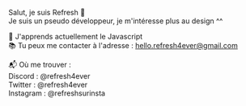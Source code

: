 Salut, je suis Refresh 👋  
Je suis un pseudo développeur, je m'intéresse plus au design ^^  

🌱 J'apprends actuellement le Javascript  
📚 Tu peux me contacter à l'adresse : hello.refresh4ever@gmail.com  

📬 Où me trouver :  
Discord : @refresh4ever  
Twitter : @refresh4ever  
Instagram : @refreshsurinsta
